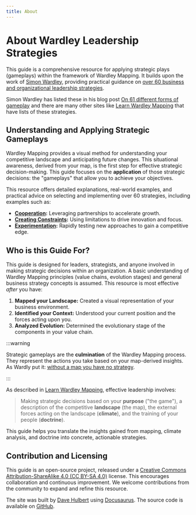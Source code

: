 ```yaml
---
title: About
---
```


# About Wardley Leadership Strategies

This guide is a comprehensive resource for applying strategic plays (gameplays) within the framework of Wardley Mapping.  It builds upon the work of [Simon Wardley](https://www.linkedin.com/in/simonwardley/), providing practical guidance on [over 60 business and organizational leadership strategies](/strategies).

Simon Wardley has listed these in his blog post [On 61 different forms of gameplay](https://blog.gardeviance.org/2015/05/on-61-different-forms-of-gameplay.html) and there are many other sites like [Learn Wardley Mapping](https://learnwardleymapping.com/leadership/) that have lists of these strategies.

## Understanding and Applying Strategic Gameplays

Wardley Mapping provides a visual method for understanding your competitive landscape and anticipating future changes.  This situational awareness, derived from your map, is the first step for effective strategic decision-making. This guide focuses on the **application** of those strategic decisions: the "gameplays" that allow you to achieve your objectives.

This resource offers detailed explanations, real-world examples, and practical advice on selecting and implementing over 60 strategies, including examples such as:

- **[Cooperation](/strategies/accelerators/cooperation):**  Leveraging partnerships to accelerate growth.
- **[Creating Constraints](/strategies/decelerators/creating-constraints):**  Using limitations to drive innovation and focus.
- **[Experimentation](/strategies/attacking/experimentation):**  Rapidly testing new approaches to gain a competitive edge.

## Who is this Guide For?

This guide is designed for leaders, strategists, and anyone involved in making strategic decisions within an organization. A basic understanding of Wardley Mapping principles (value chains, evolution stages) and general business strategy concepts is assumed. This resource is most effective *after* you have:

1. **Mapped your Landscape:**  Created a visual representation of your business environment.
2. **Identified your Context:**  Understood your current position and the forces acting upon you.
3. **Analyzed Evolution:**  Determined the evolutionary stage of the components in your value chain.

:::warning

Strategic gameplays are the **culmination** of the Wardley Mapping process. They represent the actions you take based on your map-derived insights.
As Wardly put it: [without a map you have no strategy](https://blog.gardeviance.org/2013/11/without-map-you-have-no-strategy.html).

:::

As described in [Learn Wardley Mapping](https://learnwardleymapping.com/), effective leadership involves:

> Making strategic decisions based on your **purpose** ("the game"), a description of the competitive **landscape** (the map), the external forces acting on the landscape (**climate**), and the training of your people (**doctrine**).

This guide helps you translate the insights gained from mapping, climate analysis, and doctrine into concrete, actionable strategies.

## Contribution and Licensing

This guide is an open-source project, released under a [Creative Commons Attribution-ShareAlike 4.0 (CC BY-SA 4.0)](https://creativecommons.org/licenses/by-sa/4.0/) license. This encourages collaboration and continuous improvement. We welcome contributions from the community to expand and refine this resource.

The site was built by [Dave Hulbert](https://dave.engineer/) using [Docusaurus](https://docusaurus.io/). The source code is available on [GitHub](https://github.com/dave1010/wardley-leadership-strategies).
